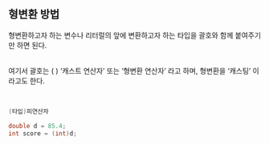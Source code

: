 ## 형변환 방법

형변환하고자 하는 변수나 리터럴의 앞에 변환하고자 하는 타입을 괄호와 함께 붙여주기만 하면 된다. 

<br/>여기서 괄호는 ( ) ‘캐스트 연산자’ 또는 ‘형변환 연산자’ 라고 하며, 형변환을 ‘캐스팅’ 이라고도 한다.

<br/>

```java
(타입)피연산자

double d = 85.4;
int score = (int)d;
```
